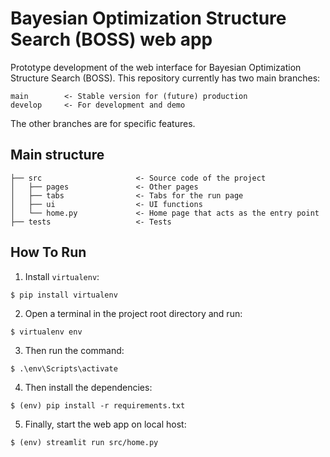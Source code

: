 # Bayesian Optimization Structure Search (BOSS) web app

Prototype development of the web interface for Bayesian Optimization Structure Search (BOSS). 
This repository currently has two main branches:
```
main        <- Stable version for (future) production
develop     <- For development and demo
```
The other branches are for specific features.

## Main structure
```
├── src                     <- Source code of the project
│   ├── pages               <- Other pages 
│   ├── tabs                <- Tabs for the run page   
│   ├── ui                  <- UI functions
│   └── home.py             <- Home page that acts as the entry point
├── tests                   <- Tests
```

## How To Run
1. Install `virtualenv`:
```
$ pip install virtualenv
```

2. Open a terminal in the project root directory and run:
```
$ virtualenv env
```

3. Then run the command:
```
$ .\env\Scripts\activate
```

4. Then install the dependencies:
```
$ (env) pip install -r requirements.txt
```

5. Finally, start the web app on local host:
```
$ (env) streamlit run src/home.py
```



